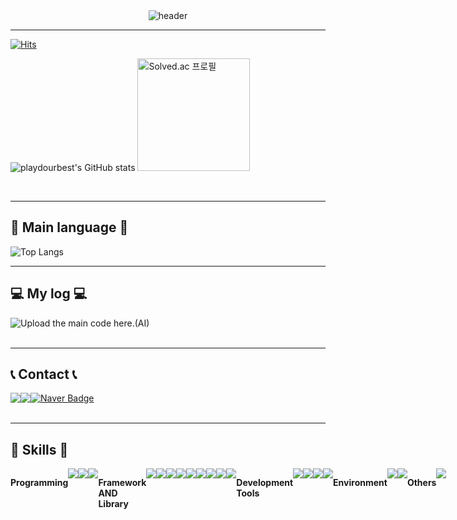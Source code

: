 <div align="left">
  
<div style="display: flex; justify-content: center; align-items: center;">
    <img src="https://capsule-render.vercel.app/api?type=rounded&color=timeGradient&text=Play%20Do%20Your%20Best%20&animation=twinkling&fontSize=40&fontAlignY=40&fontAlign=50&height=180&desc=AI%20Developer%20WooYoung's%20git" alt="header">
</div>

---
[![Hits](https://hits.seeyoufarm.com/api/count/incr/badge.svg?url=https%3A%2F%2Fgithub.com%2Fplaydourbest&count_bg=%2379C83D&title_bg=%23000000&icon=github.svg&icon_color=%23FFFFFF&title=GITHUB&edge_flat=false)](https://hits.seeyoufarm.com)

<p>
    <img src="https://github-readme-stats.vercel.app/api?username=playdourbest&show_icons=true&theme=radical" alt="playdourbest's GitHub stats"/>
    <img height="180em" src="http://mazassumnida.wtf/api/v2/generate_badge?boj=jwy913" alt="Solved.ac 프로필"></p>​

---
## 🚀 Main language 🚀
<img src="https://github-readme-stats.vercel.app/api/top-langs/?username=playdourbest&layout=compact" alt="Top Langs">


---
## 💻 My log 💻
<div style="display:flex; flex-direction:row;">
    <a href="https://sallang-dancing.tistory.com/">
        <img src="https://img.shields.io/badge/Tistory-000000?style=for-the-badge&logo=Tistory&logoColor=white"></a> Upload the main code here.(AI)
</div><br>

---
## 📞 Contact 📞
<div style="display:flex; flex-direction:row;">
    <a href="mailto:jjj91393@gmail.com">
        <img src="https://img.shields.io/badge/Gmail-EA4335?style=for-the-badge&logo=Gmail&logoColor=white"></a>
    <a href="https://open.kakao.com/o/scpxMwHg">
        <img src="https://img.shields.io/badge/KakaoTalk-FFCD00?style=for-the-badge&logoColor=black&logo=KakaoTalk"></a>
    <a href="mailto:jwy913@naver.com">
      <img src="https://img.shields.io/badge/Naver-03C75A?style=for-the-badge&logo=Naver&logoColor=white" alt="Naver Badge" /></a>
</div><br>

---
## 🔨 Skills 🔨
<div style="display:flex; flex-direction:row;">
  <!-- 프로그래밍 언어 -->
  <p><strong>Programming</strong></p>
  <img src="https://img.shields.io/badge/python-3776AB?style=for-the-badge&logo=python&logoColor=white">
  <img src="https://img.shields.io/badge/c-A8B9CC?style=for-the-badge&logo=c&logoColor=white">
  <img src="https://img.shields.io/badge/mysql-4479A1?style=for-the-badge&logo=mysql&logoColor=white">
  <!-- 프레임워크와 라이브러리 -->
  <p><strong>Framework AND Library</strong></p>
  <img src="https://img.shields.io/badge/PyTorch-EE4C2C?style=for-the-badge&logo=PyTorch&logoColor=white">
  <img src="https://img.shields.io/badge/TensorFlow-FF6F00?style=for-the-badge&logo=TensorFlow&logoColor=white">
  <img src="https://img.shields.io/badge/keras-D00000?style=for-the-badge&logo=keras&logoColor=white">
  <br>
  <!-- 라이브러리는 여기에 -->
  <img src="https://img.shields.io/badge/Numpy-013243?style=for-the-badge&logo=Numpy&logoColor=white">
  <img src="https://img.shields.io/badge/pandas-150458?style=for-the-badge&logo=pandas&logoColor=white">
  <img src="https://img.shields.io/badge/scikitlearn-F7931E?style=for-the-badge&logo=scikitlearn&logoColor=white">
  <img src="https://img.shields.io/badge/scipy-8CAAE6?style=for-the-badge&logo=scipy&logoColor=white">
  <img src="https://img.shields.io/badge/OpenCV-5C3EE8?style=for-the-badge&logo=opencv&logoColor=white">
  <img src="https://img.shields.io/badge/Flask-000000?style=for-the-badge&logo=Flask&logoColor=white">
  <!-- 개발 툴 -->
  <p><strong>Development Tools</strong></p>
  <img src="https://img.shields.io/badge/Anaconda-44A833?style=for-the-badge&logo=Anaconda&logoColor=white"/>
  <img src="https://img.shields.io/badge/jupyter-F37626?style=for-the-badge&logo=jupyter&logoColor=black">
  <img src="https://img.shields.io/badge/Visual Studio Code-007ACC?style=for-the-badge&logo=Visual Studio Code&logoColor=white"/>
  <img src="https://img.shields.io/badge/Google Colab-F9AB00?style=for-the-badge&logo=Google Colab&logoColor=white">
  <!-- 개발환경 -->
  <p><strong>Environment</strong></p>
  <img src="https://img.shields.io/badge/Ubuntu-E95420?style=for-the-badge&logo=Ubuntu&logoColor=white"/>
  <img src="https://img.shields.io/badge/docker-2496ED?style=for-the-badge&logo=docker&logoColor=white"/>
  <!-- 커뮤 -->
  <p><strong>Others</strong></p>
  <img src="https://img.shields.io/badge/Backbone.js-0071B5?style=for-the-badge&logo=backbone.js&logoColor=black">
</div>
</div>


